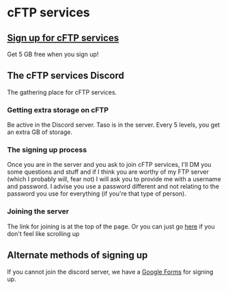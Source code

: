 # cFTP services

## [Sign up for cFTP services](https://discord.gg/aSpEq2)
Get 5 GB free when you sign up!

## The cFTP services Discord
The gathering place for cFTP services.

### Getting extra storage on cFTP
Be active in the Discord server. Taso is in the server. Every 5 levels, you get an extra GB of storage.

### The signing up process
Once you are in the server and you ask to join cFTP services, I'll DM you some questions and stuff and if I think you are worthy of my FTP server (which I probably will, fear not) I will ask you to provide me with a username and password. I advise you use a password different and not relating to the password you use for everything (if you're that type of person).

### Joining the server
The link for joining is at the top of the page. Or you can just go [here](https://discord.gg/aSpEq2) if you don't feel like scrolling up

## Alternate methods of signing up
If you cannot join the discord server, we have a [Google Forms](https://goo.gl/forms/Y3PiZ87OPPtrYMyl2) for signing up.

